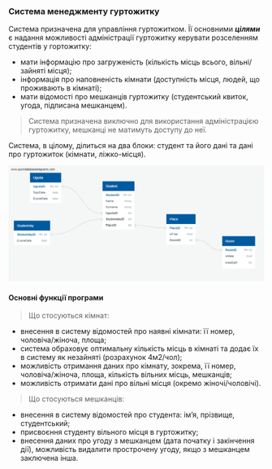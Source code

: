 ### Система менеджменту гуртожитку

Система призначена для управління гуртожитком. Її основними ***цілями*** є надання можливості адміністрації гуртожитку керувати розселенням студентів у гортожитку:

* мати інформацію про загруженість (кількість місць всього, вільні/зайняті місця); 
* інформація про наповненість кімнати (доступність місця, людей, що проживають в кімнаті); 
* мати відомості про мешканців гуртожитку (студентський квиток, угода, підписана мешканцем).

> Система призначена виключно для використання адміністрацією гуртожитку, мешканці не матимуть доступу до неї.

Система, в цілому, ділиться на два блоки: студент та його дані та дані про гуртожиток (кімнати, ліжко-місця).

![img](https://github.com/vladyslavar/trash/blob/main/docs/img/diagram.png)

#### Основні функції програми

> Що стосуються кімнат:
* внесення в систему відомостей про наявні кімнати: її номер, чоловіча/жіноча, площа;
* система обраховує оптимальну кількість місць в кімнаті та додає їх в систему як незайняті (розрахунок 4м2/чол);
* можливість отримання даних про кімнату, зокрема, її номер, чоловіча/жіноча, площа, кількість вільних місць, мешканців;
* можливість отримати дані про вільні місця (окремо жіночі/чоловічі).


> Що стосуються мешканців:
* внесення в систему відомостей про студента: ім’я, прізвище, студентський;
* присвоєння студенту вільного місця в гуртожитку;
* внесення даних про угоду з мешканцем (дата початку і закінчення дії), можливість видалити прострочену угоду, якщо з мешканцем заключена інша. 
